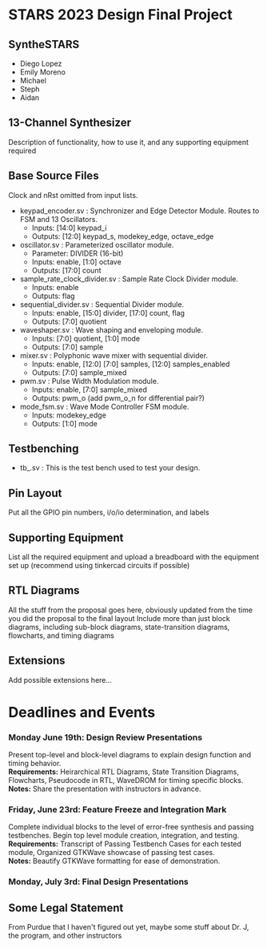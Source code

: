 # STARS 2023 Design Final Project

## SyntheSTARS
* Diego Lopez
* Emily Moreno
* Michael
* Steph
* Aidan

## 13-Channel Synthesizer
Description of functionality, how to use it, and any supporting equipment required

## Base Source Files
Clock and nRst omitted from input lists.
- keypad_encoder.sv              : Synchronizer and Edge Detector Module. Routes to FSM and 13 Oscillators.
  - Inputs: [14:0] keypad_i
  - Outputs: [12:0] keypad_s, modekey_edge, octave_edge
- oscillator.sv                  : Parameterized oscillator module.
  - Parameter: DIVIDER (16-bit)
  - Inputs: enable, [1:0] octave
  - Outputs: [17:0] count
- sample_rate_clock_divider.sv   : Sample Rate Clock Divider module.
  - Inputs: enable
  - Outputs: flag
- sequential_divider.sv          : Sequential Divider module.
  - Inputs: enable, [15:0] divider, [17:0] count, flag
  - Outputs: [7:0] quotient
- waveshaper.sv                  : Wave shaping and enveloping module.
  - Inputs: [7:0] quotient, [1:0] mode
  - Outputs: [7:0] sample
- mixer.sv                       : Polyphonic wave mixer with sequential divider.
  - Inputs: enable, [12:0] [7:0] samples, [12:0] samples_enabled
  - Outputs: [7:0] sample_mixed
- pwm.sv                         : Pulse Width Modulation module.
  - Inputs: enable, [7:0] sample_mixed
  - Outputs: pwm_o (add pwm_o_n for differential pair?)
- mode_fsm.sv                    : Wave Mode Controller FSM module.
  - Inputs: modekey_edge
  - Outputs: [1:0] mode

## Testbenching
- tb_.sv : This is the test bench used to test your design.

## Pin Layout
Put all the GPIO pin numbers, i/o/io determination, and labels

## Supporting Equipment
List all the required equipment and upload a breadboard with the equipment set up (recommend using tinkercad circuits if possible)

## RTL Diagrams
All the stuff from the proposal goes here, obviously updated from the time you did the proposal to the final layout
Include more than just block diagrams, including sub-block diagrams, state-transition diagrams, flowcharts, and timing diagrams

## Extensions
Add possible extensions here...

# Deadlines and Events
### Monday June 19th: Design Review Presentations
  
  Present top-level and block-level diagrams to explain design function and timing behavior.
<br><b>Requirements:</b> Heirarchical RTL Diagrams, State Transition Diagrams, Flowcharts, Pseudocode in RTL, WaveDROM for timing specific blocks.
<br><b>Notes:</b> Share the presentation with instructors in advance.

### Friday, June 23rd: Feature Freeze and Integration Mark

  Complete individual blocks to the level of error-free synthesis and passing testbenches. Begin top level module creation, integration, and testing.
<br><b>Requirements:</b> Transcript of Passing Testbench Cases for each tested module, Organized GTKWave showcase of passing test cases.
<br><b>Notes:</b> Beautify GTKWave formatting for ease of demonstration.

### Monday, July 3rd: Final Design Presentations

## Some Legal Statement
From Purdue that I haven't figured out yet, maybe some stuff about Dr. J, the program, and other instructors
